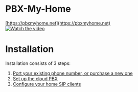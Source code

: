 # PBX-My-Home
[https://pbxmyhome.net](https://pbxmyhome.net)  
[![Watch the video](https://pbxmyhome.net/wp-content/uploads/2024/02/pbxmyhome.png)](https://pbxmyhome.net/wp-content/uploads/2024/02/pbxnew.mp4)

# Installation
Installation consists of 3 steps:
1. [Port your existing phone number, or purchase a new one](VoIP.md)
2. [Set up the cloud PBX](PBX.md)
3. [Configure your home SIP clients](Clients.md)
